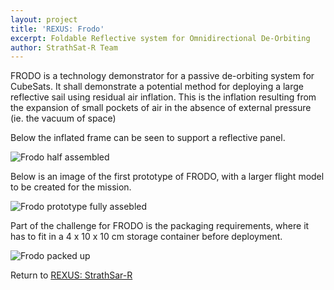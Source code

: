 ```yaml
---
layout: project
title: 'REXUS: Frodo'
excerpt: Foldable Reflective system for Omnidirectional De-Orbiting
author: StrathSat-R Team
---
```


FRODO is a technology demonstrator for a passive de-orbiting system for CubeSats. It shall demonstrate a potential method for deploying a large reflective sail using residual air inflation. This is the inflation resulting from the expansion of small pockets of air in the absence of external pressure (ie. the vacuum of space)

Below the inflated frame can be seen to support a reflective panel.

![Frodo half assembled][frodo1]

Below is an image of the first prototype of FRODO, with a larger flight model to be created for the mission.

![Frodo prototype fully assebled][frodo2]

Part of the challenge for FRODO is the packaging requirements, where it has to fit in a 4 x 10 x 10 cm storage container before deployment.

![Frodo packed up][frodo3]

Return to [REXUS: StrathSar-R][1]

[1]: {{site.projecturl}}REXUS/
[frodo1]: https://www.strath.ac.uk/media/faculties/engineering/advancedspaceconceptslab/strathseds/strathsat/FRODO_1_side.jpg
[frodo2]: https://www.strath.ac.uk/media/faculties/engineering/advancedspaceconceptslab/strathseds/strathsat/FRODO_complete.jpg
[frodo3]: https://www.strath.ac.uk/media/faculties/engineering/advancedspaceconceptslab/strathseds/strathsat/FRODO_stored.jpg